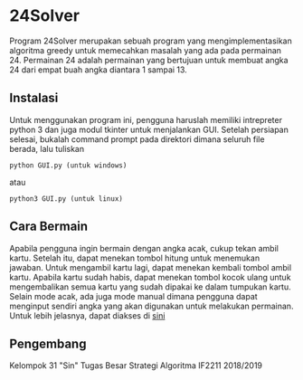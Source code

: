 # 24Solver

Program 24Solver merupakan sebuah program yang mengimplementasikan algoritma greedy untuk memecahkan masalah yang ada pada permainan 24. Permainan 24 adalah permainan yang bertujuan untuk membuat angka 24 dari empat buah angka diantara 1 sampai 13.

## Instalasi

Untuk menggunakan program ini, pengguna haruslah memiliki intrepreter python 3 dan juga modul tkinter untuk menjalankan GUI. Setelah persiapan selesai, bukalah command prompt pada direktori dimana seluruh file berada, lalu tuliskan 
```
python GUI.py (untuk windows)
```
atau
```
python3 GUI.py (untuk linux)
```

## Cara Bermain
Apabila pengguna ingin bermain dengan angka acak, cukup tekan ambil kartu. Setelah itu, dapat menekan tombol hitung untuk menemukan jawaban. Untuk mengambil kartu lagi, dapat menekan kembali tombol ambil kartu. Apabila kartu sudah habis, dapat menekan tombol kocok ulang untuk mengembalikan semua kartu yang sudah dipakai ke dalam tumpukan kartu. Selain mode acak, ada juga mode manual dimana pengguna dapat menginput sendiri angka yang akan digunakan untuk melakukan permainan.
Untuk lebih jelasnya, dapat diakses di [sini](https://www.youtube.com/watch?v=L7V122NIHG4&t=8s)

## Pengembang
Kelompok 31 "Sin" Tugas Besar Strategi Algoritma IF2211 2018/2019
